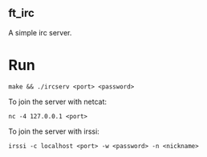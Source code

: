 ## ft_irc

A simple irc server.

# Run

```make && ./ircserv <port> <password>```

To join the server with netcat:

```nc -4 127.0.0.1 <port>```

To join the server with irssi:

```irssi -c localhost <port> -w <password> -n <nickname>```
